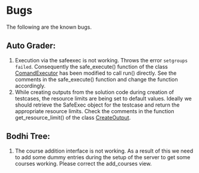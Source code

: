 Bugs
====
The following are the known bugs.

Auto Grader:
---
1. Execution via the safeexec is not working. Throws the error `setgroups failed`. Consequently the safe_execute() function of the class [ComandExecutor](./evaluate/utils/executor.py) has been modified to call run() directly. See the comments in the safe_execute() function and change the function accordingly.
2. While creating outputs from the solution code during creation of testcases, the resource limits are being set to default values. Ideally we should retrieve the SafeExec object for the testcase and return the appropriate resource limits. Check the comments in the function get_resource_limit() of the class [CreateOutput](./assignments/assignments_utils/create_output.py).

Bodhi Tree:
---
1. The course addition interface is not working. As a result of this we need to add some dummy entries during the setup of the server to get some courses working. Please correct the add_courses view.
